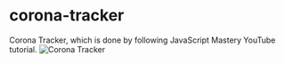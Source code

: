 # corona-tracker
Corona Tracker, which is done by following JavaScript Mastery YouTube tutorial.
![Corona Tracker](https://i.gyazo.com/e375659c07d28aa05f8e2ac5ee5936d4.png)
